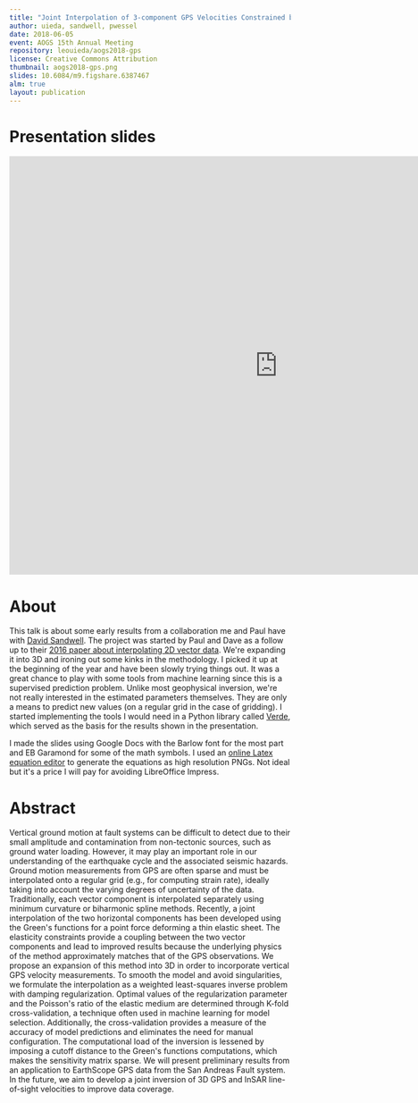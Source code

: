 ```yaml
---
title: "Joint Interpolation of 3-component GPS Velocities Constrained by Elasticity"
author: uieda, sandwell, pwessel
date: 2018-06-05
event: AOGS 15th Annual Meeting
repository: leouieda/aogs2018-gps
license: Creative Commons Attribution
thumbnail: aogs2018-gps.png
slides: 10.6084/m9.figshare.6387467
alm: true
layout: publication
---
```



# Presentation slides

<div class="embed-responsive embed-responsive-16by9">
<iframe src="https://docs.google.com/presentation/d/e/2PACX-1vT2blQXTNT6lrJnOOq2GjOdTwQKG4POzYRff8IkrIlb6EZdpFWLobEUe91FYWjBrvSWFv1bfkrO2yBM/embed?start=false&loop=false&delayms=60000" frameborder="0" width="960" height="749" allowfullscreen="true" mozallowfullscreen="true" webkitallowfullscreen="true"></iframe>
</div>


# About

This talk is about some early results from a collaboration me and Paul have
with [David Sandwell](http://topex.ucsd.edu/sandwell/). The project was started
by Paul and Dave as a follow up to their [2016 paper about interpolating 2D
vector data](https://doi.org/10.1002/2016GL070340).
We're expanding it into 3D and ironing out some kinks in the methodology.
I picked it up at the beginning of the year and have been slowly trying things
out.
It was a great chance to play with some tools from machine learning since this
is a supervised prediction problem.
Unlike most geophysical inversion, we're not really interested in the estimated
parameters themselves.
They are only a means to predict new values (on a regular grid in the case of
gridding).
I started implementing the tools I would need in a Python library called
[Verde](https://github.com/fatiando/verde), which served as the basis for the
results shown in the presentation.

I made the slides using Google Docs with the Barlow font for the most part and
EB Garamond for some of the math symbols. I used an [online Latex equation
editor](http://www.codecogs.com/latex/eqneditor.php) to generate the equations
as high resolution PNGs. Not ideal but it's a price I will pay for avoiding
LibreOffice Impress.


# Abstract


Vertical ground motion at fault systems can be difficult to detect due to their
small amplitude and contamination from non-tectonic sources, such as ground
water loading. However, it may play an important role in our understanding of
the earthquake cycle and the associated seismic hazards. Ground motion
measurements from GPS are often sparse and must be interpolated onto a regular
grid (e.g., for computing strain rate), ideally taking into account the varying
degrees of uncertainty of the data. Traditionally, each vector component is
interpolated separately using minimum curvature or biharmonic spline methods.
Recently, a joint interpolation of the two horizontal components has been
developed using the Green's functions for a point force deforming a thin
elastic sheet. The elasticity constraints provide a coupling between the two
vector components and lead to improved results because the underlying physics
of the method approximately matches that of the GPS observations. We propose an
expansion of this method into 3D in order to incorporate vertical GPS velocity
measurements. To smooth the model and avoid singularities, we formulate the
interpolation as a weighted least-squares inverse problem with damping
regularization. Optimal values of the regularization parameter and the
Poisson's ratio of the elastic medium are determined through K-fold
cross-validation, a technique often used in machine learning for model
selection. Additionally, the cross-validation provides a measure of the
accuracy of model predictions and eliminates the need for manual configuration.
The computational load of the inversion is lessened by imposing a cutoff
distance to the Green's functions computations, which makes the sensitivity
matrix sparse. We will present preliminary results from an application to
EarthScope GPS data from the San Andreas Fault system. In the future, we aim to
develop a joint inversion of 3D GPS and InSAR line-of-sight velocities to
improve data coverage.
